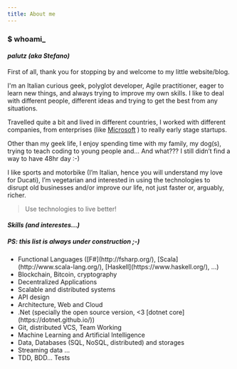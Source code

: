 ```yaml
---
title: About me
---
```

### $ **whoami_**
#### *palutz (aka Stefano)*

First of all, thank you for stopping by and welcome to my little website/blog.

I'm an Italian curious geek, polyglot developer, Agile practitioner, eager to learn new things, and always trying to improve my own skills.
I like to deal with different people, different ideas and trying to get the best from any situations.

Travelled quite a bit and lived in different countries, I worked with different companies, from enterprises (like [Microsoft](https://www.microsoft.com) ) to really early stage startups.

Other than my geek life, I enjoy spending time with my family, my dog(s), trying to teach coding to young people and… And what??? I still didn’t find a way to have 48hr day :-)

I like sports and motorbike (I’m Italian, hence you will understand my love for Ducati), I’m vegetarian and interested in using the technologies to disrupt old businesses and/or improve our life, not just faster or, arguably, richer.

> Use technologies to live better!

#### ***Skills (and interestes...)***
##### *PS: this list is always* __under construction__  ;-) 
<ul class="skill-list">
  <li>Functional Languages ([F#](http://fsharp.org/), [Scala](http://www.scala-lang.org/), [Haskell](https://www.haskell.org/), ...)</li>
  <li>Blockchain, Bitcoin, cryptography</li>
  <li>Decentralized Applications</li>
  <li>Scalable and distributed systems</li>
  <li>API design</li>
  <li>Architecture, Web and Cloud</li>
  <li>.Net (specially the open source version, <3 [dotnet core](https://dotnet.github.io/))</li>
  <li>Git, distributed VCS, Team Working</li>
  <li>Machine Learning and Artificial Intelligence</li>
  <li>Data, Databases (SQL, NoSQL, distributed) and storages
  <li>Streaming data ... </li>
  <li>TDD, BDD... Tests</li>
</ul>